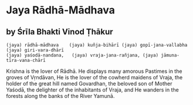 # Jaya Rādhā-Mādhava

## by Śrīla Bhakti Vinod Ṭhākur

    (jaya) rādhā-mādhava    (jaya) kuñja-bihārī (jaya) gopī-jana-vallabha  (jaya) giri-vara-dhārī
    (jaya) yaśodā-nandana,   (jaya) vraja-jana-rañjana, (jaya) jāmuna-tīra-vana-chārī

Krishna is the lover of Rādhā. He displays many amorous Pastimes in the groves of Vṛndāvan, He is the lover of the cowherd maidens of Vraja, the holder of the great hill named Govardhan, the beloved son of Mother Yaśodā, the delighter of the inhabitants of Vraja, and He wanders in the forests along the banks of the River Yamunā.

